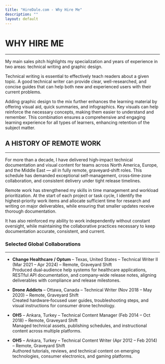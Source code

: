 ```yaml
---
title: "HireDale.com - Why Hire Me"
description: ""
layout: default
---
```


# **WHY HIRE ME**
---
My main sales pitch highlights my specialization and years of experience in two areas: technical writing and graphic design.

Technical writing is essential to effectively teach readers about a given topic. A good technical writer can provide clear, well-researched, and concise guides that can help both new and experienced users with their current problems.  

Adding graphic design to the mix further enhances the learning material by offering visual aid, quick summaries, and infographics. Key visuals can help reinforce the necessary concepts, making them easier to understand and remember. This combination ensures a comprehensive and engaging learning experience for all types of learners, enhancing retention of the subject matter.

## A HISTORY OF REMOTE WORK
---

For more than a decade, I have delivered high‑impact technical documentation and visual content for teams across North America, Europe, and the Middle East — all in fully remote, graveyard‑shift roles. This schedule has demanded exceptional self‑management, cross‑time‑zone collaboration, and consistent delivery under tight release timelines.

Remote work has strengthened my skills in time management and workload prioritization. At the start of each project or task cycle, I identify the highest‑priority work items and allocate sufficient time for research and writing on major deliverables, while ensuring that smaller updates receive thorough documentation.

It has also reinforced my ability to work independently without constant oversight, while maintaining the collaborative practices necessary to keep documentation accurate, consistent, and current.

### Selected Global Collaborations
---

- **Change Healthcare / Optum** – Texas, United States – Technical Writer II (Mar 2021 – Apr 2024) – Remote, Graveyard Shift  
  Produced dual‑audience help systems for healthcare applications, RESTful API documentation, and company‑wide release notes, aligning deliverables with compliance and release milestones.

- **Drone Addicts** – Ottawa, Canada – Technical Writer (Nov 2018 – May 2020) – Remote, Graveyard Shift  
  Created hardware‑focused user guides, troubleshooting steps, and visual instructions for consumer drone technology.

- **OH5** – Ankara, Turkey – Technical Content Manager (Feb 2014 – Oct 2018) – Remote, Graveyard Shift  
  Managed technical assets, publishing schedules, and instructional content across multiple platforms.

- **OH5** – Ankara, Turkey – Technical Content Writer (Apr 2012 – Feb 2014) – Remote, Graveyard Shift  
  Authored tutorials, reviews, and technical content on emerging technologies, consumer electronics, and gaming platforms.
